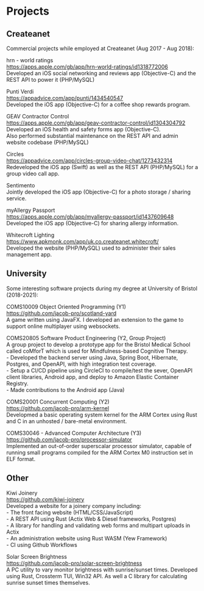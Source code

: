 # Projects

## Createanet

Commercial projects while employed at Createanet (Aug 2017 - Aug 2018):

hrn - world ratings \
<https://apps.apple.com/gb/app/hrn-world-ratings/id1318772006> \
Developed an iOS social networking and reviews app (Objective-C) and the REST API to power it (PHP/MySQL)

Punti Verdi \
<https://appadvice.com/app/punti/1434540547> \
Developed the iOS app (Objective-C) for a coffee shop rewards program.

GEAV Contractor Control \
<https://apps.apple.com/gb/app/geav-contractor-control/id1304304792> \
Developed an iOS health and safety forms app (Objective-C). \
Also performed substantial maintenance on the REST API and admin website codebase (PHP/MySQL)

Circles \
<https://appadvice.com/app/circles-group-video-chat/1273432314> \
Redeveloped the iOS app (Swift) as well as the REST API (PHP/MySQL) for a group video call app.

Sentimento \
Jointly developed the iOS app (Objective-C) for a photo storage / sharing service.

myAllergy Passport \
<https://apps.apple.com/gb/app/myallergy-passport/id1437609648> \
Developed the iOS app (Objective-C) for sharing allergy information.

Whitecroft Lighting \
<https://www.apkmonk.com/app/uk.co.createanet.whitecroft/> \
Developed the website (PHP/MySQL) used to administer their sales management app.

## University

Some interesting software projects during my degree at University of Bristol (2018-2021):

COMS10009 Object Oriented Programming (Y1) \
<https://github.com/jacob-pro/scotland-yard> \
A game written using JavaFX. I developed an extension to the game to support online multiplayer using websockets.

COMS20805 Software Product Engineering (Y2, Group Project) \
A group project to develop a prototype app for the Bristol Medical School called coMforT which is used for Mindfulness-based Cognitive Therapy. \
\- Developed the backend server using Java, Spring Boot, Hibernate, Postgres, and OpenAPI, with high integration test coverage. \
\- Setup a CI/CD pipeline using CircleCI to compile/test the sever, OpenAPI client libraries,  Android app, and deploy to Amazon Elastic Container Registry. \
\- Made contributions to the Android app (Java)

COMS20001 Concurrent Computing (Y2) \
<https://github.com/jacob-pro/arm-kernel> \
Developmed a basic operating system kernel for the ARM Cortex
using Rust and C in an unhosted / bare-metal environment.

COMS30046 - Advanced Computer Architecture (Y3) \
<https://github.com/jacob-pro/processor-simulator> \
Implemented an out-of-order superscalar processor simulator, capable of running small programs compiled
for the ARM Cortex M0 instruction set in ELF format.

## Other

Kiwi Joinery \
<https://github.com/kiwi-joinery> \
Developed a website for a joinery company including: \
\- The front facing website (HTML/CSS/JavaScript) \
\- A REST API using Rust (Actix Web & Diesel frameworks, Postgres) \
\- A library for handling and validating web forms and multipart uploads in Actix \
\- An administration website using Rust WASM (Yew Framework) \
\- CI using Github Workflows

Solar Screen Brightness \
<https://github.com/jacob-pro/solar-screen-brightness> \
A PC utility to vary monitor brightness with sunrise/sunset times.
Developed using Rust, Crossterm TUI, Win32 API.
As well a C library for calculating sunrise sunset times themselves.
